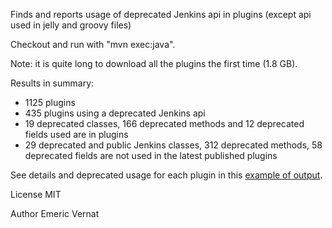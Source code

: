 Finds and reports usage of deprecated Jenkins api in plugins (except api used in jelly and groovy files)

Checkout and run with "mvn exec:java".

Note: it is quite long to download all the plugins the first time (1.8 GB).

Results in summary:
* 1125 plugins
* 435 plugins using a deprecated Jenkins api
* 19 deprecated classes, 166 deprecated methods and 12 deprecated fields used are in plugins
* 29 deprecated and public Jenkins classes, 312 deprecated methods, 58 deprecated fields are not used in the latest published plugins

See details and deprecated usage for each plugin in this [example of output](https://github.com/evernat/deprecated-usage-in-plugins/blob/master/Output_example.txt).

License MIT

Author Emeric Vernat
